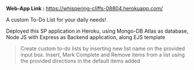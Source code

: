 ****************Web-App Link :****************
https://whispering-cliffs-08804.herokuapp.com/


A custom To-Do List for your daily needs!

Deployed this SP application in Heroku, using Mongo-DB Atlas as database, Node JS with Express as Backend application, along EJS template

> Create custom to-do lists by inserting new list name on the provided input box.
> Insert, Mark Complete and Remove items from a list using the provided directions in the default items added

